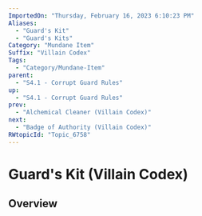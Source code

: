 ```yaml
---
ImportedOn: "Thursday, February 16, 2023 6:10:23 PM"
Aliases:
  - "Guard's Kit"
  - "Guard's Kits"
Category: "Mundane Item"
Suffix: "Villain Codex"
Tags:
  - "Category/Mundane-Item"
parent:
  - "S4.1 - Corrupt Guard Rules"
up:
  - "S4.1 - Corrupt Guard Rules"
prev:
  - "Alchemical Cleaner (Villain Codex)"
next:
  - "Badge of Authority (Villain Codex)"
RWtopicId: "Topic_6758"
---
```

# Guard's Kit (Villain Codex)
## Overview
